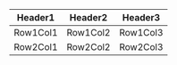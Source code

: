 | Header1 | Header2 | Header3 |
|---------|---------|---------|
| Row1Col1| Row1Col2| Row1Col3|
| Row2Col1| Row2Col2| Row2Col3|
